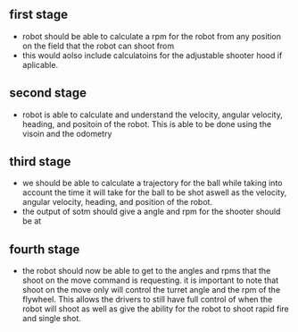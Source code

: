 ## first stage
- robot should be able to calculate a rpm for the robot from any position on the field that the robot can shoot from
- this would aolso include calculatoins for the adjustable shooter hood if aplicable.
## second stage
- robot is able to calculate and understand the velocity, angular velocity, heading, and positoin of the robot. This is able to be done using the visoin and the odometry
## third stage
- we should be able to calculate a trajectory for the ball while taking into account the time it will take for the ball to be shot aswell as the velocity, angular velocity, heading, and position of the robot. 
- the output of sotm should give a angle and rpm for the shooter should be at
## fourth stage
- the robot should now be able to get to the angles and rpms that the shoot on the move command is requesting. it is important to note that shoot on the move only will control the turret angle and the rpm of the flywheel. This allows the drivers to still have full control of when the robot will shoot as well as give the ability for the robot to shoot rapid fire and single shot.